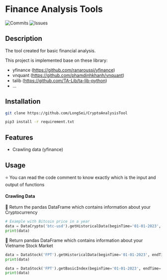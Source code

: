 # Finance Analysis Tools

![Commits](https://badgen.net/github/commits/LongSei/CryptoAnalysisTool)
![Issues](https://badgen.net/github/issues/LongSei/CryptoAnalysisTool)

## Description
The tool created for basic financial analysis. 

This project is implemented base on these library: 
- yfinance (https://github.com/ranaroussi/yfinance)
- vnquant (https://github.com/phamdinhkhanh/vnquant)
- talib (https://github.com/TA-Lib/ta-lib-python)
- ...

## Installation
```bash
git clone https://github.com/LongSei/CryptoAnalysisTool
```

```bash
pip3 install -r requirement.txt
```

## Features
- Crawling data (yfinance)

<!-- #### On-chain Analysis
- Tracking crypto wallets (Updating...) -->

## Usage
:star: You can read the code comment to know exactly which is the input and output of functions

#### Crawling Data
:thought_balloon: Return the pandas DataFrame which contains information about your Cryptocurrency
``` python
# Example with Bitcoin price in a year
data = DataCrypto('btc-usd').getHistoricalData(beginTime='01-01-2023', endTime='01-01-2023', interval='1d')
print(data)
```

:thought_balloon: Return pandas DataFrame which contains information about your Vietname Stock Market
``` python
data = DataStock('FPT').getHistoricalData(beginTime='01-01-2023', endTime='01-01-2023')
print(data)
```

``` python
data = DataStock('FPT').getBasicIndex(beginTime='01-01-2023', endTime='01-01-2023')
print(data)
```